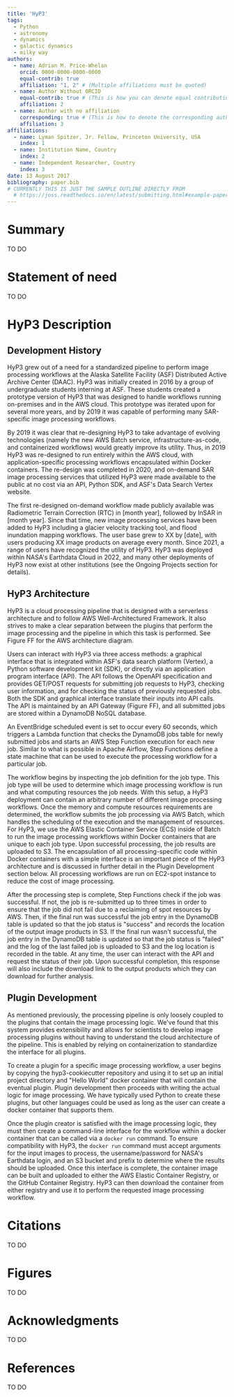 ```yaml
---
title: 'HyP3'
tags:
  - Python
  - astronomy
  - dynamics
  - galactic dynamics
  - milky way
authors:
  - name: Adrian M. Price-Whelan
    orcid: 0000-0000-0000-0000
    equal-contrib: true
    affiliation: "1, 2" # (Multiple affiliations must be quoted)
  - name: Author Without ORCID
    equal-contrib: true # (This is how you can denote equal contributions between multiple authors)
    affiliation: 2
  - name: Author with no affiliation
    corresponding: true # (This is how to denote the corresponding author)
    affiliation: 3
affiliations:
  - name: Lyman Spitzer, Jr. Fellow, Princeton University, USA
    index: 1
  - name: Institution Name, Country
    index: 2
  - name: Independent Researcher, Country
    index: 3
date: 13 August 2017
bibliography: paper.bib
# CURRENTLY THIS IS JUST THE SAMPLE OUTLINE DIRECTLY FROM
  # https://joss.readthedocs.io/en/latest/submitting.html#example-paper-and-bibliography
---
```


# Summary

TO DO

# Statement of need

TO DO

# HyP3 Description

## Development History
HyP3 grew out of a need for a standardized pipeline to perform image processing workflows at the Alaska Satellite Facility (ASF) Distributed Active Archive Center (DAAC). HyP3 was initially created in 2016 by a group of undergraduate students interning at ASF. These students created a prototype version of HyP3 that was designed to handle workflows running on-premises and in the AWS cloud. This prototype was iterated upon for several more years, and by 2019 it was capable of performing many SAR-specific image processing workflows.

By 2019 it was clear that re-designing HyP3 to take advantage of evolving technologies (namely the new AWS Batch service, infrastructure-as-code, and containerized workflows) would greatly improve its utility. Thus, in 2019 HyP3 was re-designed to run entirely within the AWS cloud, with application-specific processing workflows encapsulated within Docker containers. The re-design was completed in 2020, and on-demand SAR image processing services that utilized HyP3 were made available to the public at no cost via an API, Python SDK, and ASF's Data Search Vertex website.

The first re-designed on-demand workflow made publicly available was Radiometric Terrain Correction (RTC) in [month year], followed by InSAR in [month year]. Since that time, new image processing services have been added to HyP3 including a glacier velocity tracking tool, and flood inundation mapping workflows. The user base grew to XX by [date], with users producing XX image products on average every month. Since 2021, a range of users have recognized the utility of HyP3. HyP3 was deployed within NASA's Earthdata Cloud in 2022, and many other deployments of HyP3 now exist at other institutions (see the Ongoing Projects section for details).

## HyP3 Architecture
HyP3 is a cloud processing pipeline that is designed with a serverless architecture and to follow AWS Well-Architectured Framework. It also strives to make a clear separation between the plugins that perform the image processing and the pipeline in which this task is performed. See Figure FF for the AWS architecture diagram.

Users can interact with HyP3 via three access methods: a graphical interface that is integrated within ASF's data search platform (Vertex), a Python software development kit (SDK), or directly via an application program interface (API). The API follows the OpenAPI specification and provides GET/POST requests for submitting job requests to HyP3, checking user information, and for checking the status of previously requested jobs. Both the SDK and graphical interface translate their inputs into API calls. The API is maintained by an API Gateway (Figure FF), and all submitted jobs are stored within a DynamoDB NoSQL database.

An EventBridge scheduled event is set to occur every 60 seconds, which triggers a Lambda function that checks the DynamoDB jobs table for newly submitted jobs and starts an AWS Step Function execution for each new job. Similar to what is possible in Apache Airflow, Step Functions define a state machine that can be used to execute the processing workflow for a particular job.

The workflow begins by inspecting the job definition for the job type. This job type will be used to determine which image processing workflow is run and what computing resources the job needs. With this setup, a HyP3 deployment can contain an arbitrary number of different image processing workflows. Once the memory and compute resources requirements are determined, the workflow submits the job processing via AWS Batch, which handles the scheduling of the execution and the management of resources. For HyP3, we use the AWS Elastic Container Service (ECS) inside of Batch to run the image processing workflows within Docker containers that are unique to each job type. Upon successful processing, the job results are uploaded to S3. The encapsulation of all processing-specific code within Docker containers with a simple interface is an important piece of the HyP3 architecture and is discussed in further detail in the Plugin Development section below. All processing workflows are run on EC2-spot instance to reduce the cost of image processing.

After the processing step is complete, Step Functions check if the job was successful. If not, the job is re-submitted up to three times in order to ensure that the job did not fail due to a reclaiming of spot resources by AWS. Then, if the final run was successful the job entry in the DynamoDB table is updated so that the job status is "success" and records the location of the output image products in S3. If the final run wasn't successful, the job entry in the DynamoDB table is updated so that the job status is "failed" and the log of the last failed job is uploaded to S3 and the log location is recorded in the table. At any time, the user can interact with the API and request the status of their job. Upon successful completion, this response will also include the download link to the output products which they can download for further analysis.

## Plugin Development
As mentioned previously, the processing pipeline is only loosely coupled to the plugins that contain the image processing logic. We've found that this system provides extensibility and allows for scientists to develop image processing plugins without having to understand the cloud architecture of the pipeline. This is enabled by relying on containerization to standardize the interface for all plugins.

To create a plugin for a specific image processing workflow, a user begins by copying the hyp3-cookiecutter repository and using it to set up an initial project directory and "Hello World" docker container that will contain the eventual plugin. Plugin development then proceeds with writing the actual logic for image processing. We have typically used Python to create these plugins, but other languages could be used as long as the user can create a docker container that supports them.

Once the plugin creator is satisfied with the image processing logic, they must then create a command-line interface for the workflow within a docker container that can be called via a `docker run` command. To ensure compatibility with HyP3, the `docker run` command must accept arguments for the input images to process, the username/password for NASA's Earthdata login, and an S3 bucket and prefix to determine where the results should be uploaded. Once this interface is complete, the container image can be built and uploaded to either the AWS Elastic Container Registry, or the GitHub Container Registry. HyP3 can then download the container from either registry and use it to perform the requested image processing workflow.


# Citations

TO DO 

# Figures

TO DO 

# Acknowledgments

TO DO 

# References

TO DO
